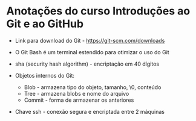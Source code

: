 # Anotações do curso Introduções ao Git e ao GitHub

- Link para download do Git - https://git-scm.com/downloads

- O Git Bash é um terminal estendido para otimizar o uso do Git

- sha (security hash algorithm) - encriptação em 40 dígitos

- Objetos internos do Git:

  - Blob - armazena tipo do objeto, tamanho, \0, conteúdo
  - Tree - armazena blobs e nome do arquivo 
  - Commit - forma de armazenar os anteriores

- Chave ssh - conexão segura e encriptada entre 2 máquinas 

  